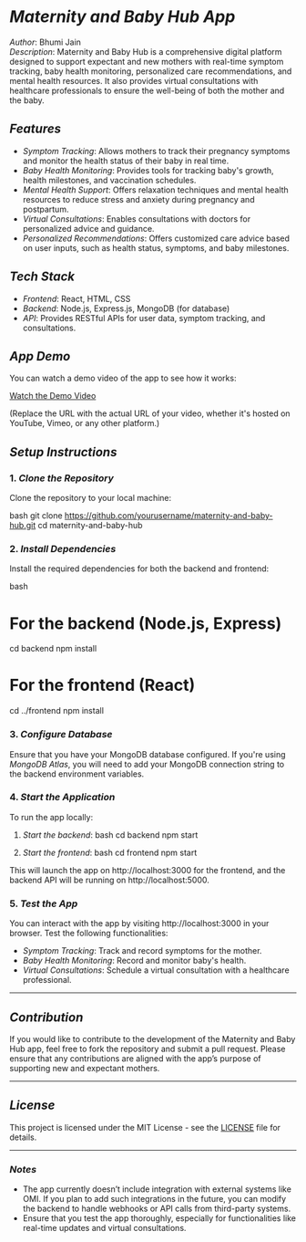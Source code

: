 # *Maternity and Baby Hub App*

*Author*: Bhumi Jain  
*Description*: Maternity and Baby Hub is a comprehensive digital platform designed to support expectant and new mothers with real-time symptom tracking, baby health monitoring, personalized care recommendations, and mental health resources. It also provides virtual consultations with healthcare professionals to ensure the well-being of both the mother and the baby.

## *Features*
- *Symptom Tracking*: Allows mothers to track their pregnancy symptoms and monitor the health status of their baby in real time.
- *Baby Health Monitoring*: Provides tools for tracking baby's growth, health milestones, and vaccination schedules.
- *Mental Health Support*: Offers relaxation techniques and mental health resources to reduce stress and anxiety during pregnancy and postpartum.
- *Virtual Consultations*: Enables consultations with doctors for personalized advice and guidance.
- *Personalized Recommendations*: Offers customized care advice based on user inputs, such as health status, symptoms, and baby milestones.

## *Tech Stack*
- *Frontend*: React, HTML, CSS
- *Backend*: Node.js, Express.js, MongoDB (for database)
- *API*: Provides RESTful APIs for user data, symptom tracking, and consultations.

## *App Demo*
You can watch a demo video of the app to see how it works:

[Watch the Demo Video](https://youtu.be/8eBYlzAw1v8?si=g12wVnaEhGdVvF3k)

(Replace the URL with the actual URL of your video, whether it's hosted on YouTube, Vimeo, or any other platform.)

## *Setup Instructions*
### 1. *Clone the Repository*
Clone the repository to your local machine:

bash
git clone https://github.com/yourusername/maternity-and-baby-hub.git
cd maternity-and-baby-hub


### 2. *Install Dependencies*
Install the required dependencies for both the backend and frontend:

bash
# For the backend (Node.js, Express)
cd backend
npm install

# For the frontend (React)
cd ../frontend
npm install


### 3. *Configure Database*
Ensure that you have your MongoDB database configured. If you're using *MongoDB Atlas*, you will need to add your MongoDB connection string to the backend environment variables.

### 4. *Start the Application*
To run the app locally:

1. *Start the backend*:
   bash
   cd backend
   npm start
   

2. *Start the frontend*:
   bash
   cd frontend
   npm start
   

This will launch the app on http://localhost:3000 for the frontend, and the backend API will be running on http://localhost:5000.

### 5. *Test the App*
You can interact with the app by visiting http://localhost:3000 in your browser. Test the following functionalities:
- *Symptom Tracking*: Track and record symptoms for the mother.
- *Baby Health Monitoring*: Record and monitor baby's health.
- *Virtual Consultations*: Schedule a virtual consultation with a healthcare professional.

---

## *Contribution*

If you would like to contribute to the development of the Maternity and Baby Hub app, feel free to fork the repository and submit a pull request. Please ensure that any contributions are aligned with the app’s purpose of supporting new and expectant mothers.

---

## *License*

This project is licensed under the MIT License - see the [LICENSE](LICENSE) file for details.

---

### *Notes*
- The app currently doesn’t include integration with external systems like OMI. If you plan to add such integrations in the future, you can modify the backend to handle webhooks or API calls from third-party systems.
- Ensure that you test the app thoroughly, especially for functionalities like real-time updates and virtual consultations.
